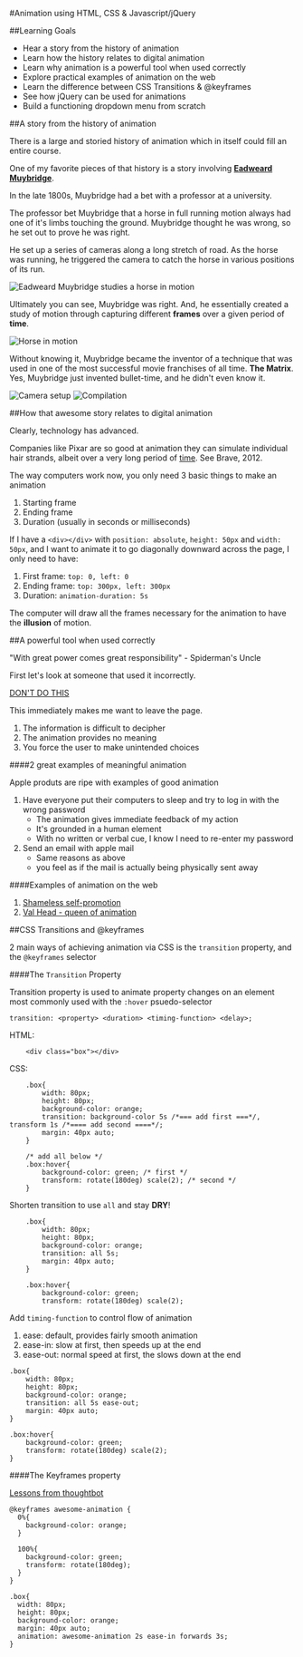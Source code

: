 #Animation using HTML, CSS & Javascript/jQuery

##Learning Goals

* Hear a story from the history of animation
* Learn how the history relates to digital animation
* Learn why animation is a powerful tool when used correctly
* Explore practical examples of animation on the web
* Learn the difference between CSS Transitions & @keyframes
* See how jQuery can be used for animations
* Build a functioning dropdown menu from scratch

##A story from the history of animation

There is a large and storied history of animation which in itself could fill an entire course.

One of my favorite pieces of that history is a story involving [**Eadweard Muybridge**](https://en.wikipedia.org/wiki/Eadweard_Muybridge).

In the late 1800s, Muybridge had a bet with a professor at a university.

The professor bet Muybridge that a horse in full running motion always had one of it's limbs touching the ground. Muybridge thought he was wrong, so he set out to prove he was right.

He set up a series of cameras along a long stretch of road. As the horse was running, he triggered the camera to catch the horse in various positions of its run.

![Eadweard Muybridge studies a horse in motion](https://upload.wikimedia.org/wikipedia/commons/7/73/The_Horse_in_Motion.jpg)

Ultimately you can see, Muybridge was right. And, he essentially created a study of motion through capturing different **frames** over a given period of **time**.

![Horse in motion](https://img.buzzfeed.com/buzzfeed-static/static/enhanced/web05/2012/10/16/15/anigif_enhanced-buzz-29520-1350416746-8.gif)

Without knowing it, Muybridge became the inventor of a technique that was used in one of the most successful movie franchises of all time. **The Matrix**. Yes, Muybridge just invented bullet-time, and he didn't even know it.

![Camera setup](https://encrypted-tbn1.gstatic.com/images?q=tbn:ANd9GcQePS3UhFEADaX8vexn_Ionk8hg8rsTh5NgOcw9CF4JtogtOox_QA) ![Compilation](http://sabia.tic.udc.es/gc/Contenidos%20adicionales/trabajos/Peliculas/FX/imagenes/ejemplos/matrix_montage_html.jpg)

##How that awesome story relates to digital animation

Clearly, technology has advanced. 

Companies like Pixar are so good at animation they can simulate individual hair strands, albeit over a very long period of [time](https://www.insidescience.org/content/brave-features-hair-raising-animations/689). See Brave, 2012.

The way computers work now, you only need 3 basic things to make an animation

1. Starting frame
2. Ending frame
3. Duration (usually in seconds or milliseconds)

If I have a `<div></div>` with `position: absolute`, `height: 50px` and `width: 50px`, and I want to animate it to go diagonally downward across the page, I only need to have:

1. First frame: ``` top: 0, left: 0 ```
2. Ending frame: ``` top: 300px, left: 300px ```
3. Duration: ```animation-duration: 5s```

The computer will draw all the frames necessary for the animation to have the **illusion** of motion.


##A powerful tool when used correctly

"With great power comes great responsibility" - Spiderman's Uncle

First let's look at someone that used it incorrectly.

[DON'T DO THIS](http://gochat.us)

This immediately makes me want to leave the page.

1. The information is difficult to decipher
2. The animation provides no meaning 
3. You force the user to make unintended choices

####2 great examples of meaningful animation

Apple produts are ripe with examples of good animation

1. Have everyone put their computers to sleep and try to log in with the wrong password
    * The animation gives immediate feedback of my action
    * It's grounded in a human element
    * With no written or verbal cue, I know I need to re-enter my password
2. Send an email with apple mail
    * Same reasons as above
    * you feel as if the mail is actually being physically sent away
    
####Examples of animation on the web
1. [Shameless self-promotion](http://looking.la/projects.php)
2. [Val Head - queen of animation](http://alistapart.com/article/ui-animation-and-ux-a-not-so-secret-friendship)

##CSS Transitions and @keyframes

2 main ways of achieving animation via CSS is the `transition` property, and the `@keyframes` selector

####The `Transition` Property

Transition property is used to animate property changes on an element most commonly used with the `:hover` psuedo-selector

`transition: <property> <duration> <timing-function> <delay>;`

HTML:

```
	<div class="box"></div>
```
CSS:

```
	.box{
		width: 80px;
  		height: 80px;
  		background-color: orange;
  		transition: background-color 5s /*=== add first ===*/, transform 1s /*==== add second ====*/;
  		margin: 40px auto;
	}
	
	/* add all below */
	.box:hover{
  		background-color: green; /* first */
  		transform: rotate(180deg) scale(2); /* second */
	}
```
Shorten transition to use `all` and stay **DRY**!

```
	.box{
		width: 80px;
  		height: 80px;
  		background-color: orange;
  		transition: all 5s;
  		margin: 40px auto;
	}
	
	.box:hover{
  		background-color: green;
  		transform: rotate(180deg) scale(2);
```

Add `timing-function` to control flow of animation

1. ease: default, provides fairly smooth animation
2. ease-in: slow at first, then speeds up at the end
3. ease-out: normal speed at first, the slows down at the end

```
.box{
	width: 80px;
 	height: 80px;
	background-color: orange;
 	transition: all 5s ease-out;
 	margin: 40px auto;
}

.box:hover{
 	background-color: green;
 	transform: rotate(180deg) scale(2);
}
```

####The Keyframes property

[Lessons from thoughtbot](https://robots.thoughtbot.com/css-animation-for-beginners)

```
@keyframes awesome-animation {
  0%{
    background-color: orange;
  }
  
  100%{
    background-color: green;
    transform: rotate(180deg);
  }
}

.box{
  width: 80px;
  height: 80px;
  background-color: orange;
  margin: 40px auto;
  animation: awesome-animation 2s ease-in forwards 3s;
}
```
